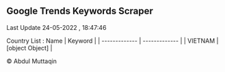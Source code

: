 

## Google Trends Keywords Scraper 
 
Last Update 24-05-2022 , 18:47:46

Country List :
 Name  | Keyword |
| ------------- | ------------- |
| VIETNAM | [object Object] |



© Abdul Muttaqin 
